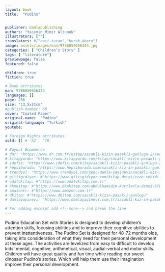 ```yaml
---
layout: book
title:  "Pudino"


publisher: damlapublishing
authors: "Yasemin Mimir Altunok"
illustrators: [""]
translators: #["naci-turan","burak-dogru"]
image: assets/images/ean/9786059656344.jpg
categories: [ "Children’s Story" ]
tags: [ "literature"]
previewpage: false
featured: false

children: true
fiction: true

# Book attributes
ean: 9786059656344
languages: []
page: 256
size: "13,5x21cm"
#publish-number: 60
cover: "Coated Paper"
original-name:  "Pudino"
original-language: "Turkish"
youtube:

# Foreign Rights attributes
sold: [] # 'AZ', 'TR'

# Buyout Ecommerce
# dnr: "https://www.dr.com.tr/kitap/sacakli-kizin-pasakli-gunlugu-2/cocuk-ve-genclik/genclik-10-yas/roman-oyku/urunno=0001893059001"
# kitapyurdu: "https://www.kitapyurdu.com/kitap/sacakli-kizin-pasakli-gunlugu-2-/560122.html&filter_name=Sa%C3%A7akl%C4%B1+K%C4%B1z%27%C4%B1n+Pasakl%C4%B1+G%C3%BCnl%C3%BC%C4%9F%C3%BC+2"
# idefix: "https://www.idefix.com/kitap/sacakli-kizin-pasakli-gunlugu-2/cocuk-ve-genclik/genclik-10-yas/roman-oyku/urunno=0001893059001"
# hepsiburada: "https://www.hepsiburada.com/sacakli-kiz-in-pasakli-gunlugu-2-damla-yayinevi-p-HBV000012ER86"
# trendyol: "https://www.trendyol.com/genc-damla-yayinevi/sacakli-kiz-in-pasakli-gunlugu-2-p-54825777"
# gittigidiyor: #"https://www.gittigidiyor.com/kitap-dergi/ezan-sehidi-adnan-menderes_pdp_732728793"
# odatvkitap: #"https://www.odatvkitap.com.tr"
# bkmkitap: #"https://www.bkmkitap.com/abdulhamidin-kurtlarla-dansi-578226"
# amazontr: #"https://www.amazon.com.tr"
# dkitap: #"https://www.dkitap.com/sacakli-kizin-pasakli-gunlugu"
# damlayayinevi: "https://www.damlayayinevi.com.tr/sacakli-kiz-in-pasakli-gunlugu-2-bu-iste-bi-terslik-var"

# For adding excerpt add <!--more--> and break the line
---
```

Pudino Education Set with Stories is designed to
develop children’s attention skills, focusing abilities
and to improve their cognitive abilities to prevent inattentiveness.
The Pudino Set is designed for 48-72 months olds,
taking into consideration of what they need for their
personal development at these ages. The activities are
levelized from easy to difficult to develop kids’ mental,
cognitive, arithmetical, visual, audial-verbal and motor
skills. Children will have great quality and fun time
while reading our sweet dinosaur Pudino’s stories.
Which will help them use their imagination improve
their personal development.
<!--more--> 

